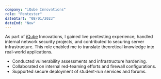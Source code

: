```yaml
---
company: "iQube Innovations"
role: "Pentester"
dateStart: "08/01/2023"
dateEnd: "Now"
---
```


As part of [iQube](https://iqubekct.ac.in) Innovations, I gained live pentesting experience, handled internal network security projects, and contributed to securing server infrastructure. This role enabled me to translate theoretical knowledge into real-world applications.

- Conducted vulnerability assessments and infrastructure hardening.
- Collaborated on internal red-teaming efforts and firewall configurations.
- Supported secure deployment of student-run services and forums.
